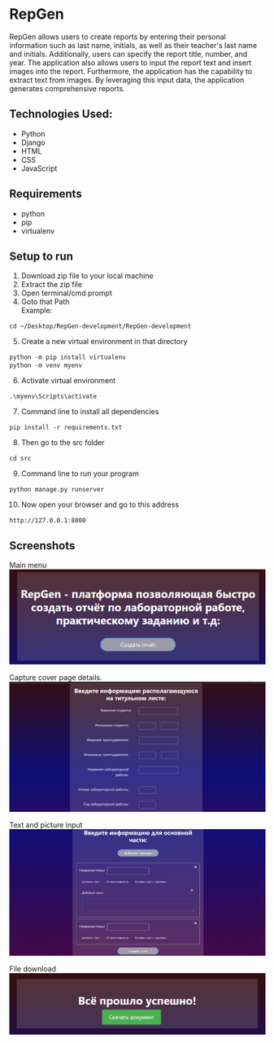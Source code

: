 # RepGen
RepGen allows users to create reports by entering their personal information such as last name, initials, as well as their teacher's last name and initials. Additionally, users can specify the report title, number, and year. The application also allows users to input the report text and insert images into the report. Furthermore, the application has the capability to extract text from images. By leveraging this input data, the application generates comprehensive reports.

## Technologies Used:
+ Python
+ Django
+ HTML
+ CSS
+ JavaScript

## Requirements
+ python
+ pip
+ virtualenv

## Setup to run
1. Download zip file to your local machine
2. Extract the zip file
3. Open terminal/cmd prompt
4. Goto that Path \
   Example: 
```
cd ~/Desktop/RepGen-development/RepGen-development
```

5. Create a new virtual environment in that directory

```
python -m pip install virtualenv
python -m venv myenv
```

6. Activate virtual environment
```
.\myenv\Scripts\activate
```

7. Command line to install all dependencies
```
pip install -r requirements.txt
```

8. Then go to the src folder
```
cd src
```

9. Command line to run your program
```
python manage.py runserver
```

10. Now open your browser and go to this address
```
http://127.0.0.1:8000
```

## Screenshots

Main menu
![No Image](screenshots/main.png)

Capture cover page details.
![No Image](screenshots/cover_page.png)

Text and picture input
![No Image](screenshots/text_picture.png)

File download
![No Image](screenshots/download.png)